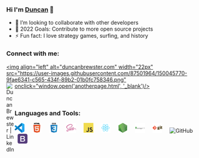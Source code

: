 ### Hi I'm [Duncan][website] 👋 



- 👯 I’m looking to collaborate with other developers
- 🥅 2022 Goals: Contribute to more open source projects
- ⚡ Fun fact: I love strategy games, surfing, and history 

### Connect with me:

[<img align="left" alt="duncanbrewster.com" width="22px" src="https://user-images.githubusercontent.com/87501964/150045770-9fae6341-c565-434f-89b2-01b0fc758346.png" onclick="window.open('anotherpage.html', '_blank')/>][contact]
[<img align="left" alt="DuncanBrewster | LinkedIn" width="22px" src="https://user-images.githubusercontent.com/87501964/150046426-cd874b68-58af-492c-a677-2f14c4ba2d87.png" />][linkedin]

<br />

### Languages and Tools:
<p float="left">
    <img alt="Visual Studio Code" width="26px" src="https://raw.githubusercontent.com/github/explore/80688e429a7d4ef2fca1e82350fe8e3517d3494d/topics/visual-studio-code/visual-studio-code.png" /> &nbsp; &nbsp;
    <img alt="HTML5" width="26px" src="https://raw.githubusercontent.com/github/explore/80688e429a7d4ef2fca1e82350fe8e3517d3494d/topics/html/html.png" /> &nbsp; &nbsp;
    <img alt="CSS3" width="26px" src="https://raw.githubusercontent.com/github/explore/80688e429a7d4ef2fca1e82350fe8e3517d3494d/topics/css/css.png" /> &nbsp; &nbsp;
    <img alt="Sass" width="26px" src="https://raw.githubusercontent.com/github/explore/80688e429a7d4ef2fca1e82350fe8e3517d3494d/topics/sass/sass.png" /> &nbsp; &nbsp;
    <img alt="JavaScript" width="26px" src="https://raw.githubusercontent.com/github/explore/80688e429a7d4ef2fca1e82350fe8e3517d3494d/topics/javascript/javascript.png" /> &nbsp; &nbsp;
    <img alt="React" width="26px" src="https://raw.githubusercontent.com/github/explore/80688e429a7d4ef2fca1e82350fe8e3517d3494d/topics/react/react.png" /> &nbsp; &nbsp;
    <img alt="Node.js" width="26px" src="https://raw.githubusercontent.com/github/explore/80688e429a7d4ef2fca1e82350fe8e3517d3494d/topics/nodejs/nodejs.png" /> &nbsp; &nbsp;
    <img alt="MongoDB" width="26px" src="https://raw.githubusercontent.com/github/explore/80688e429a7d4ef2fca1e82350fe8e3517d3494d/topics/mongodb/mongodb.png" /> &nbsp; &nbsp;
    <img alt="Git" width="26px" src="https://raw.githubusercontent.com/github/explore/80688e429a7d4ef2fca1e82350fe8e3517d3494d/topics/git/git.png" /> &nbsp; &nbsp;
    <img alt="GitHub" width="26px" src="https://user-images.githubusercontent.com/87501964/150044695-aacfc9f7-b463-412e-b0c9-c7af6582372e.png" /> &nbsp; &nbsp;
    <img alt="Bootstrap" width="26px" src="https://raw.githubusercontent.com/github/explore/78df643247d429f6cc873026c0622819ad797942/topics/bootstrap/bootstrap.png" /> &nbsp; &nbsp;
</p>


[website]: https://duncanbrewster.com
[linkedin]: https://www.linkedin.com/in/duncanwb/
[contact]: https://duncanbrewster.com/#c
[email]: duncanwbrewster@gmail.com
